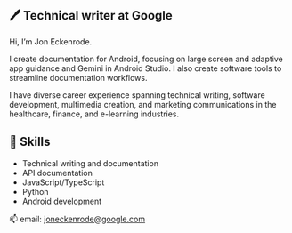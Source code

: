 ## 🖊️ Technical writer at Google

Hi, I’m Jon Eckenrode.

I create documentation for Android, focusing on large screen and adaptive app guidance and Gemini in Android Studio. I also create software tools to streamline documentation workflows.

I have diverse career experience spanning technical writing, software development, multimedia creation, and marketing communications in the healthcare, finance, and e-learning industries.

## 🔧 Skills

- Technical writing and documentation
- API documentation
- JavaScript/TypeScript
- Python
- Android development

📫 email: joneckenrode@google.com
